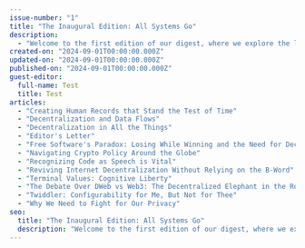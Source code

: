 ```yaml
---
issue-number: "1"
title: "The Inaugural Edition: All Systems Go"
description:
  - "Welcome to the first edition of our digest, where we explore the latest developments in decentralized web technologies."
created-on: "2024-09-01T00:00:00.000Z"
updated-on: "2024-09-01T00:00:00.000Z"
published-on: "2024-09-01T00:00:00.000Z"
guest-editor:
  full-name: Test
  title: Test
articles:
  - "Creating Human Records that Stand the Test of Time"
  - "Decentralization and Data Flows"
  - "Decentralization in All the Things"
  - "Editor's Letter"
  - "Free Software's Paradox: Losing While Winning and the Need for Decentralization"
  - "Navigating Crypto Policy Around the Globe"
  - "Recognizing Code as Speech is Vital"
  - "Reviving Internet Decentralization Without Relying on the B-Word"
  - "Terminal Values: Cognitive Liberty"
  - "The Debate Over DWeb vs Web3: The Decentralized Elephant in the Room"
  - "Twiddler: Configurability for Me, But Not for Thee"
  - "Why We Need to Fight for Our Privacy"
seo:
  title: "The Inaugural Edition: All Systems Go"
  description: "Welcome to the first edition of our digest, where we explore the latest developments in decentralized web technologies."
---
```

